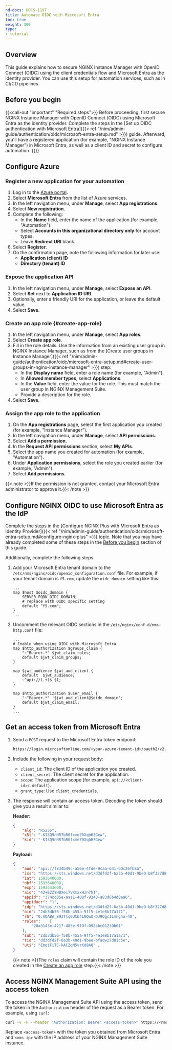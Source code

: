 ```yaml
---
nd-docs: DOCS-1197
title: Automate OIDC with Microsoft Entra
toc: true
weight: 300
type:
- tutorial
---
```


## Overview

This guide explains how to secure NGINX Instance Manager with OpenID Connect (OIDC) using the client credentials flow and Microsoft Entra as the identity provider. You can use this setup for automation services, such as in CI/CD pipelines.

## Before you begin

{{<call-out "important" "Required steps">}}
Before proceeding, first secure NGINX Instance Manager with OpenID Connect (OIDC) using Microsoft Entra as the identity provider. Complete the steps in the [Set up OIDC authentication with Microsoft Entra]({{< ref "/nim/admin-guide/authentication/oidc/microsoft-entra-setup.md" >}}) guide. Afterward, you'll have a registered application (for example, "NGINX Instance Manager") in Microsoft Entra, as well as a client ID and secret to configure automation.
{{</call-out>}}

## Configure Azure

### Register a new application for your automation

1. Log in to the [Azure portal](https://portal.azure.com/#home).
2. Select **Microsoft Entra** from the list of Azure services.
3. In the left navigation menu, under **Manage**, select **App registrations**.
4. Select **New registration**.
5. Complete the following:
   - In the **Name** field, enter the name of the application (for example, "Automation").
   - Select **Accounts in this organizational directory only** for account types.
   - Leave **Redirect URI** blank.
6. Select **Register**.
7. On the confirmation page, note the following information for later use:
   - **Application (client) ID**
   - **Directory (tenant) ID**

### Expose the application API

1. In the left navigation menu, under **Manage**, select **Expose an API**.
2. Select **Set** next to **Application ID URI**.
3. Optionally, enter a friendly URI for the application, or leave the default value.
4. Select **Save**.

### Create an app role {#create-app-role}

1. In the left navigation menu, under **Manage**, select **App roles**.
2. Select **Create app role**.
3. Fill in the role details. Use the information from an existing user group in NGINX Instance Manager, such as from the [Create user groups in Instance Manager]({{< ref "/nim/admin-guide/authentication/oidc/microsoft-entra-setup.md#create-user-groups-in-nginx-instance-manager" >}}) step:
   - In the **Display name** field, enter a role name (for example, "Admin").
   - In **Allowed member types**, select **Applications**.
   - In the **Value** field, enter the value for the role. This must match the user group in NGINX Management Suite.
   - Provide a description for the role.
4. Select **Save**.

### Assign the app role to the application

1. On the **App registrations** page, select the first application you created (for example, "Instance Manager").
2. In the left navigation menu, under **Manage**, select **API permissions**.
3. Select **Add a permission**.
4. In the **Request API permissions** section, select **My APIs**.
5. Select the app name you created for automation (for example, "Automation").
6. Under **Application permissions**, select the role you created earlier (for example, "Admin").
7. Select **Add permissions**.

{{< note >}}If the permission is not granted, contact your Microsoft Entra administrator to approve it.{{< /note >}}

## Configure NGINX OIDC to use Microsoft Entra as the IdP

Complete the steps in the [Configure NGINX Plus with Microsoft Entra as Identity Provider]({{< ref "/nim/admin-guide/authentication/oidc/microsoft-entra-setup.md#configure-nginx-plus" >}}) topic. Note that you may have already completed some of these steps in the [Before you begin](#before-you-begin) section of this guide.

Additionally, complete the following steps:

1. Add your Microsoft Entra tenant domain to the `/etc/nms/nginx/oidc/openid_configuration.conf` file. For example, if your tenant domain is `f5.com`, update the `oidc_domain` setting like this:

    ```nginx
    ...
    map $host $oidc_domain {
        SERVER_FQDN OIDC_DOMAIN;
        # replace with OIDC specific setting
        default "f5.com";
    }
    ...
    ```

2. Uncomment the relevant OIDC sections in the `/etc/nginx/conf.d/nms-http.conf` file:

    ```nginx
    ...
    # Enable when using OIDC with Microsoft Entra
    map $http_authorization $groups_claim {
        "~^Bearer.*" $jwt_claim_roles;
        default $jwt_claim_groups;
    }

    map $jwt_audience $jwt_aud_client {
        default  $jwt_audience;
        ~^api://(.+)$ $1;
    }

    map $http_authorization $user_email {
        "~^Bearer.*" '$jwt_aud_client@$oidc_domain';
        default $jwt_claim_email;
    }
    ...
    ```

## Get an access token from Microsoft Entra

1. Send a `POST` request to the Microsoft Entra token endpoint:

    ```bash
    https://login.microsoftonline.com/<your-azure-tenant-id>/oauth2/v2.0/token
    ```

2. Include the following in your request body:
    - `client_id`: The client ID of the application you created.
    - `client_secret`: The client secret for the application.
    - `scope`: The application scope (for example, `api://<client-id>/.default`).
    - `grant_type`: Use `client_credentials`.

3. The response will contain an access token. Decoding the token should give you a result similar to:

    **Header:**

    ```json
    {
        "alg": "RS256",
        "x5t": "-KI3Q9nNR7bR0fxmeZ0XqbHZGew",
        "kid": "-KI3Q9nNR7bR0fxmeZ0XqbHZGew"
    }
    ```

    **Payload:**

    ```json
    {
        "aud": "api://f834b49c-a56e-4fde-9caa-641-bOc26fb8a",
        "iss": "https://sts.windows.net/d3dfd2f-6a3b-40d1-9beO-b8f327d81c50/",
        "iat": 1593640000,
        "nbf": 1593640000,
        "exp": 1593643600,
        "aio": "42+E2ZYHBXei7VKmxxHzn7h1",
        "appid": "374cc05e-aaa1-408f-9348-a83d6b4d8ea6",
        "appidacr": "1",
        "idp": "https://sts.windows.net/d3dfd2f-6a3b-40d1-9beO-b8f327d81c5/",
        "oid": "2db3db56-f58b-455a-9ff5-4e1e8b17a171",
        "rh": "0.AQABA_893Ttq0UCb4L0QwQ-DJ9QgcILmngha-4Q",
        "roles":    [
            "28a3143e-4217-485e-9fOf-092abc01239b01"
        ],
        "sub": "2db3db56-f58b-455a-9ff5-4e1e8b17a1a71",
        "tid": "dd3dfd2f-6a3b-40d1-9bee-bfaqw27d81c5e",
        "uti": "EmqiFiTC-kACZqN5vrKd8AQ" ,
    }
    ```

    {{< note >}}The `roles` claim will contain the role ID of the role you created in the [Create an app role](#create-app-role) step.{{< /note >}}

## Access NGINX Management Suite API using the access token

To access the NGINX Management Suite API using the access token, send the token in the `Authorization` header of the request as a Bearer token. For example, using `curl`:

```bash
curl -v -k --header "Authorization: Bearer <access-token>" https://<nms-ip>/api/platform/v1/userinfo
```

Replace `<access-token>` with the token you obtained from Microsoft Entra and `<nms-ip>` with the IP address of your NGINX Management Suite instance.
